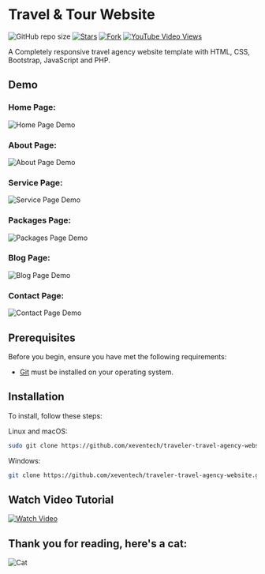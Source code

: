 # Travel & Tour Website

![GitHub repo size](https://img.shields.io/github/repo-size/xeventech/responsive-agency-website)
[![Stars](https://img.shields.io/github/stars/XevenTech/responsive-agency-website?style=social)](https://github.com/XevenTech/responsive-agency-website/stargazers)
[![Fork](https://img.shields.io/github/forks/XevenTech/responsive-agency-website?style=social)](https://github.com/XevenTech/responsive-agency-website/forks)
[![YouTube Video Views](https://img.shields.io/youtube/views/dBbnMNA0MVc?style=social)](https://youtu.be/dBbnMNA0MVc)

A Completely responsive travel agency website template with HTML, CSS, Bootstrap, JavaScript and PHP.

## Demo

### Home Page:
![Home Page Demo](https://github.com/XevenTech/projects_snapshots/blob/main/traveler-travel-agency-website/home-page.png?raw=true "Home Page Demo")
### About Page:
![About Page Demo](https://github.com/XevenTech/projects_snapshots/blob/main/traveler-travel-agency-website/about-page.png?raw=true "About Page Demo")
### Service Page:
![Service Page Demo](https://github.com/XevenTech/projects_snapshots/blob/main/traveler-travel-agency-website/services-page.png?raw=true "Service Page Demo")
### Packages Page:
![Packages Page Demo](https://github.com/XevenTech/projects_snapshots/blob/main/traveler-travel-agency-website/package-page.png?raw=true "Packages Page Demo")
### Blog Page:
![Blog Page Demo](https://github.com/XevenTech/projects_snapshots/blob/main/traveler-travel-agency-website/blog-page.png?raw=true "Blog Page Demo")
### Contact Page:
![Contact Page Demo](https://github.com/XevenTech/projects_snapshots/blob/main/traveler-travel-agency-website/contact-page.png?raw=true "Contact Page Demo")

## Prerequisites

Before you begin, ensure you have met the following requirements:

* [Git](https://git-scm.com/downloads "Download Git") must be installed on your operating system.

## Installation

To install, follow these steps:

Linux and macOS:

```bash
sudo git clone https://github.com/xeventech/traveler-travel-agency-website.git
```

Windows:

```bash
git clone https://github.com/xeventech/traveler-travel-agency-website.git
```

## Watch Video Tutorial

[![Watch Video](https://github.com/XevenTech/projects_snapshots/blob/main/traveler-travel-agency-website/thumbnail.png?raw=true "Play")](https://youtu.be/dBbnMNA0MVc)


## Thank you for reading, here's a cat:

![Cat](https://github.com/XevenTech/xeventech/blob/main/cat.gif?raw=true "Thank You")
